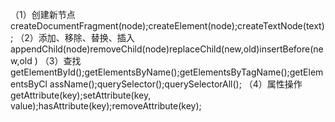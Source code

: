 （1）创建新节点
createDocumentFragment(node);createElement(node);createTextNode(text);
（2）添加、移除、替换、插入
appendChild(node)removeChild(node)replaceChild(new,old)insertBefore(new,old
)
（3）查找
getElementById();getElementsByName();getElementsByTagName();getElementsByCl
assName();querySelector();querySelectorAll();
（4）属性操作
getAttribute(key);setAttribute(key,
value);hasAttribute(key);removeAttribute(key);